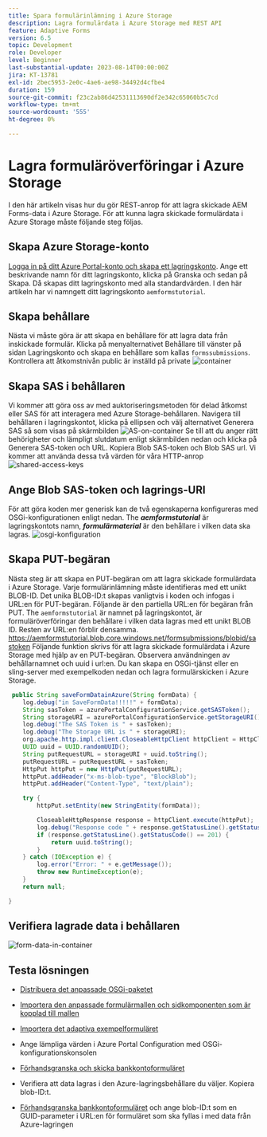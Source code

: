 ```yaml
---
title: Spara formulärinlämning i Azure Storage
description: Lagra formulärdata i Azure Storage med REST API
feature: Adaptive Forms
version: 6.5
topic: Development
role: Developer
level: Beginner
last-substantial-update: 2023-08-14T00:00:00Z
jira: KT-13781
exl-id: 2bec5953-2e0c-4ae6-ae98-34492d4cfbe4
duration: 159
source-git-commit: f23c2ab86d42531113690df2e342c65060b5c7cd
workflow-type: tm+mt
source-wordcount: '555'
ht-degree: 0%

---
```


# Lagra formuläröverföringar i Azure Storage

I den här artikeln visas hur du gör REST-anrop för att lagra skickade AEM Forms-data i Azure Storage.
För att kunna lagra skickade formulärdata i Azure Storage måste följande steg följas.

## Skapa Azure Storage-konto

[Logga in på ditt Azure Portal-konto och skapa ett lagringskonto](https://learn.microsoft.com/en-us/azure/storage/common/storage-account-create?tabs=azure-portal#create-a-storage-account-1). Ange ett beskrivande namn för ditt lagringskonto, klicka på Granska och sedan på Skapa. Då skapas ditt lagringskonto med alla standardvärden. I den här artikeln har vi namngett ditt lagringskonto `aemformstutorial`.


## Skapa behållare

Nästa vi måste göra är att skapa en behållare för att lagra data från inskickade formulär.
Klicka på menyalternativet Behållare till vänster på sidan Lagringskonto och skapa en behållare som kallas `formssubmissions`. Kontrollera att åtkomstnivån public är inställd på private
![container](./assets/new-container.png)

## Skapa SAS i behållaren

Vi kommer att göra oss av med auktoriseringsmetoden för delad åtkomst eller SAS för att interagera med Azure Storage-behållaren.
Navigera till behållaren i lagringskontot, klicka på ellipsen och välj alternativet Generera SAS så som visas på skärmbilden
![AS-on-container](./assets/sas-on-container.png)
Se till att du anger rätt behörigheter och lämpligt slutdatum enligt skärmbilden nedan och klicka på Generera SAS-token och URL. Kopiera Blob SAS-token och Blob SAS url. Vi kommer att använda dessa två värden för våra HTTP-anrop
![shared-access-keys](./assets/shared-access-signature.png)


## Ange Blob SAS-token och lagrings-URI

För att göra koden mer generisk kan de två egenskaperna konfigureras med OSGi-konfigurationen enligt nedan. The _**aemformstutorial**_ är lagringskontots namn, _**formulärmaterial**_ är den behållare i vilken data ska lagras.
![osgi-konfiguration](./assets/azure-portal-osgi-configuration.png)


## Skapa PUT-begäran

Nästa steg är att skapa en PUT-begäran om att lagra skickade formulärdata i Azure Storage. Varje formulärinlämning måste identifieras med ett unikt BLOB-ID. Det unika BLOB-ID:t skapas vanligtvis i koden och infogas i URL:en för PUT-begäran.
Följande är den partiella URL:en för begäran från PUT. The `aemformstutorial` är namnet på lagringskontot, är formuläröverföringar den behållare i vilken data lagras med ett unikt BLOB ID. Resten av URL:en förblir densamma.
https://aemformstutorial.blob.core.windows.net/formsubmissions/blobid/sastoken Följande funktion skrivs för att lagra skickade formulärdata i Azure Storage med hjälp av en PUT-begäran. Observera användningen av behållarnamnet och uuid i url:en. Du kan skapa en OSGi-tjänst eller en sling-server med exempelkoden nedan och lagra formulärskicken i Azure Storage.

```java
 public String saveFormDatainAzure(String formData) {
    log.debug("in SaveFormData!!!!!" + formData);
    String sasToken = azurePortalConfigurationService.getSASToken();
    String storageURI = azurePortalConfigurationService.getStorageURI();
    log.debug("The SAS Token is " + sasToken);
    log.debug("The Storage URL is " + storageURI);
    org.apache.http.impl.client.CloseableHttpClient httpClient = HttpClientBuilder.create().build();
    UUID uuid = UUID.randomUUID();
    String putRequestURL = storageURI + uuid.toString();
    putRequestURL = putRequestURL + sasToken;
    HttpPut httpPut = new HttpPut(putRequestURL);
    httpPut.addHeader("x-ms-blob-type", "BlockBlob");
    httpPut.addHeader("Content-Type", "text/plain");

    try {
        httpPut.setEntity(new StringEntity(formData));

        CloseableHttpResponse response = httpClient.execute(httpPut);
        log.debug("Response code " + response.getStatusLine().getStatusCode());
        if (response.getStatusLine().getStatusCode() == 201) {
            return uuid.toString();
        }
    } catch (IOException e) {
        log.error("Error: " + e.getMessage());
        throw new RuntimeException(e);
    }
    return null;

}
```

## Verifiera lagrade data i behållaren

![form-data-in-container](./assets/form-data-in-container.png)

## Testa lösningen

* [Distribuera det anpassade OSGi-paketet](./assets/SaveAndFetchFromAzure.core-1.0.0-SNAPSHOT.jar)

* [Importera den anpassade formulärmallen och sidkomponenten som är kopplad till mallen](./assets/store-and-fetch-from-azure.zip)

* [Importera det adaptiva exempelformuläret](./assets/bank-account-sample-form.zip)

* Ange lämpliga värden i Azure Portal Configuration med OSGi-konfigurationskonsolen
* [Förhandsgranska och skicka bankkontoformuläret](http://localhost:4502/content/dam/formsanddocuments/azureportalstorage/bankaccount/jcr:content?wcmmode=disabled)

* Verifiera att data lagras i den Azure-lagringsbehållare du väljer. Kopiera blob-ID:t.
* [Förhandsgranska bankkontoformuläret](http://localhost:4502/content/dam/formsanddocuments/azureportalstorage/bankaccount/jcr:content?wcmmode=disabled&amp;guid=dba8ac0b-8be6-41f2-9929-54f627a649f6) och ange blob-ID:t som en GUID-parameter i URL:en för formuläret som ska fyllas i med data från Azure-lagringen

